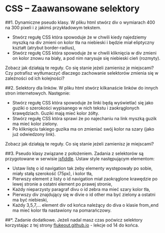 # CSS – Zaawansowane selektory

##1. Dynamiczne pseudo klasy.
W pliku html stwórz div o wymiarach 400 na 300 pixeli i z jakimś przykładowym tekstem.
* Stwórz regułę CSS która spowoduje że w chwili kiedy najedziemy myszką na div zmieni on kolor tła na niebieski i będzie miał eliptyczny kształt (atrybut border-radius),
* Stwórz regułę CSS która spowoduje że w chwili kliknięcia w div zmieni on kolor znowu na biały, a pod nim narysuje się niebieski cień (rozmyty).

Zobacz jak działają te reguły. Co się stanie jeżeli zamienisz je miejscami? Czy potrafisz wytłumaczyć dlaczego zachowanie selektorów zmienia się w zależności od ich kolejności?

##2. Selektory dla linków.
W pliku html stwórz kilkanaście linków do innych stron internetowych. Następnie:
* Stwórz regułę CSS która spowoduje że linki będą wyświetlać się jako guziki o szerokości wypisanego w nich tekstu i zaokrąglonych krawędziach. Guziki mają mieć kolor żółty.
* Stwórz regułę CSS która sprawi że po najechaniu na link myszką guzik ma mieć kolor zielony.
* Po kliknięciu takiego guzika ma on zmieniać swój kolor na szary (jako już odwiedzony link).

Zobacz jak działają te reguły. Co się stanie jeżeli zamienisz je miejscami? 


##3. Pseudo klasy związane z położeniem.
Zadania z selektorów są przygotowane w serwisie [jsfiddle](https://jsfiddle.net/CodersLab/t1mp4gv3/). Ustaw style następującym elementom:
* Ustaw listę o id navigation tak żeby elementy występowały po sobie, miały stałą szerokość (75px), i kolor tła,
* Pierwszy element z listy o id navigation miał zaokrąglone krawędzie po lewej stronie a ostatni element po prawej stronie,
* Każdy nieparzysty paragraf divu o id zebra ma mieć szary kolor tła,
* Pierwszy div znajdujący się w divie o id other ma być zielony a ostatni ma być niebieski,
* Każdy 3,5,7,… element div od końca należący do diva o klasie from_end ma mieć kolor tła nastawiony na pomarańczowy.

##*. Zadanie dodatkowe.
Jeżeli nadal masz czas poćwicz selektory korzystając z tej strony [flukeout.github.io](http://flukeout.github.io/ ) - lekcje od 14 do końca.

